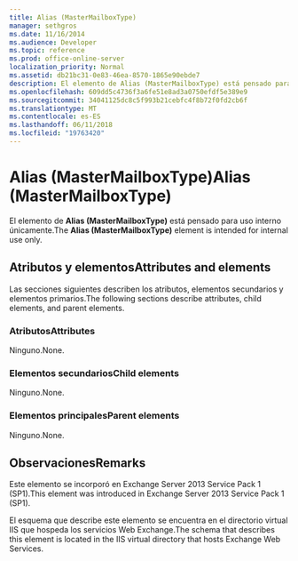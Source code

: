 ```yaml
---
title: Alias (MasterMailboxType)
manager: sethgros
ms.date: 11/16/2014
ms.audience: Developer
ms.topic: reference
ms.prod: office-online-server
localization_priority: Normal
ms.assetid: db21bc31-0e83-46ea-8570-1865e90ebde7
description: El elemento de Alias (MasterMailboxType) está pensado para uso interno únicamente.
ms.openlocfilehash: 609dd5c4736f3a6fe51e8ad3a0750efdf5e389e9
ms.sourcegitcommit: 34041125dc8c5f993b21cebfc4f8b72f0fd2cb6f
ms.translationtype: MT
ms.contentlocale: es-ES
ms.lasthandoff: 06/11/2018
ms.locfileid: "19763420"
---
```

# <a name="alias-mastermailboxtype"></a><span data-ttu-id="c303d-103">Alias (MasterMailboxType)</span><span class="sxs-lookup"><span data-stu-id="c303d-103">Alias (MasterMailboxType)</span></span>

<span data-ttu-id="c303d-104">El elemento de **Alias (MasterMailboxType)** está pensado para uso interno únicamente.</span><span class="sxs-lookup"><span data-stu-id="c303d-104">The **Alias (MasterMailboxType)** element is intended for internal use only.</span></span> 

## <a name="attributes-and-elements"></a><span data-ttu-id="c303d-105">Atributos y elementos</span><span class="sxs-lookup"><span data-stu-id="c303d-105">Attributes and elements</span></span>

<span data-ttu-id="c303d-106">Las secciones siguientes describen los atributos, elementos secundarios y elementos primarios.</span><span class="sxs-lookup"><span data-stu-id="c303d-106">The following sections describe attributes, child elements, and parent elements.</span></span>
  
### <a name="attributes"></a><span data-ttu-id="c303d-107">Atributos</span><span class="sxs-lookup"><span data-stu-id="c303d-107">Attributes</span></span>

<span data-ttu-id="c303d-108">Ninguno.</span><span class="sxs-lookup"><span data-stu-id="c303d-108">None.</span></span>
  
### <a name="child-elements"></a><span data-ttu-id="c303d-109">Elementos secundarios</span><span class="sxs-lookup"><span data-stu-id="c303d-109">Child elements</span></span>

<span data-ttu-id="c303d-110">Ninguno.</span><span class="sxs-lookup"><span data-stu-id="c303d-110">None.</span></span>
  
### <a name="parent-elements"></a><span data-ttu-id="c303d-111">Elementos principales</span><span class="sxs-lookup"><span data-stu-id="c303d-111">Parent elements</span></span>

<span data-ttu-id="c303d-112">Ninguno.</span><span class="sxs-lookup"><span data-stu-id="c303d-112">None.</span></span>
  
## <a name="remarks"></a><span data-ttu-id="c303d-113">Observaciones</span><span class="sxs-lookup"><span data-stu-id="c303d-113">Remarks</span></span>

<span data-ttu-id="c303d-114">Este elemento se incorporó en Exchange Server 2013 Service Pack 1 (SP1).</span><span class="sxs-lookup"><span data-stu-id="c303d-114">This element was introduced in Exchange Server 2013 Service Pack 1 (SP1).</span></span>
  
<span data-ttu-id="c303d-115">El esquema que describe este elemento se encuentra en el directorio virtual IIS que hospeda los servicios Web Exchange.</span><span class="sxs-lookup"><span data-stu-id="c303d-115">The schema that describes this element is located in the IIS virtual directory that hosts Exchange Web Services.</span></span>
  

